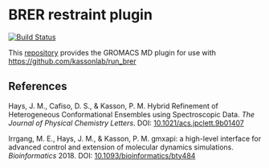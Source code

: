 BRER restraint plugin
==========================

[![Build Status](https://travis-ci.com/kassonlab/brer_plugin.svg?branch=master)](https://travis-ci.com/kassonlab/brer_plugin)

This [repository](https://github.com/kassonlab/brer_plugin)
provides the GROMACS MD plugin for use with
https://github.com/kassonlab/run_brer

References
----------

Hays, J. M., Cafiso, D. S., & Kasson, P. M. Hybrid Refinement of Heterogeneous Conformational Ensembles using Spectroscopic Data. *The Journal of Physical Chemistry Letters*. DOI: [10.1021/acs.jpclett.9b01407](https://pubs.acs.org/doi/10.1021/acs.jpclett.9b01407)

Irrgang, M. E., Hays, J. M., & Kasson, P. M. gmxapi: a high-level
interface for advanced control and extension of molecular dynamics
simulations. *Bioinformatics* 2018. DOI:
[10.1093/bioinformatics/bty484](https://doi.org/10.1093/bioinformatics/bty484)
